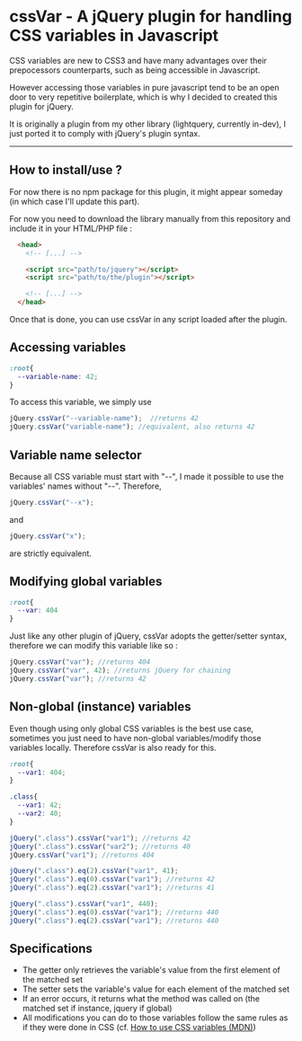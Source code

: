 # cssVar - A jQuery plugin for handling CSS variables in Javascript #

CSS variables are new to CSS3 and have many advantages over their prepocessors counterparts, such as being accessible in Javascript.

However accessing those variables in pure javascript tend to be an open door to very repetitive boilerplate, which is why I decided to created this plugin for jQuery.

It is originally a plugin from my other library (lightquery, currently in-dev), I just ported it to comply with jQuery's plugin syntax.

----

## How to install/use ? ##
For now there is no npm package for this plugin, it might appear someday (in which case I'll update this part).

For now you need to download the library manually from this repository and include it in your HTML/PHP file :

```html
  <head>
    <!-- [...] -->

    <script src="path/to/jquery"></script>
    <script src="path/to/the/plugin"></script>

    <!-- [...] -->
  </head>
```

Once that is done, you can use cssVar in any script loaded after the plugin.

## Accessing variables ##
```css
:root{
  --variable-name: 42;
}
```
To access this variable, we simply use
```javascript
jQuery.cssVar("--variable-name");  //returns 42
jQuery.cssVar("variable-name"); //equivalent, also returns 42
```

## Variable name selector ##

Because all CSS variable must start with "--", I made it possible to use the variables' names without "--".
Therefore,
```javascript
jQuery.cssVar("--x");
```
and
```javascript
jQuery.cssVar("x");
```
are strictly equivalent.


## Modifying global variables ##
```css
:root{
  --var: 404
}
```

Just like any other plugin of jQuery, cssVar adopts the getter/setter syntax, therefore we can modify this variable like so :

```javascript
jQuery.cssVar("var"); //returns 404
jQuery.cssVar("var", 42); //returns jQuery for chaining
jQuery.cssVar("var"); //returns 42
```

## Non-global (instance) variables ##
Even though using only global CSS variables is the best use case, sometimes you just need to have non-global variables/modify those variables locally.
Therefore cssVar is also ready for this.

```css
:root{
  --var1: 404;
}

.class{
  --var1: 42;
  --var2: 40;
}
```

```javascript
jQuery(".class").cssVar("var1"); //returns 42
jQuery(".class").cssVar("var2"); //returns 40
jQuery.cssVar("var1"); //returns 404

jQuery(".class").eq(2).cssVar("var1", 41);
jQuery(".class").eq(0).cssVar("var1"); //returns 42
jQuery(".class").eq(2).cssVar("var1"); //returns 41

jQuery(".class").cssVar("var1", 440);
jQuery(".class").eq(0).cssVar("var1"); //returns 440
jQuery(".class").eq(2).cssVar("var1"); //returns 440
```

## Specifications ##
- The getter only retrieves the variable's value from the first element of the matched set
- The setter sets the variable's value for each element of the matched set
- If an error occurs, it returns what the method was called on (the matched set if instance, jquery if global)
- All modifications you can do to those variables follow the same rules as if they were done in CSS (cf. [How to use CSS variables (MDN)](https://developer.mozilla.org/en-US/docs/Web/CSS/Using_CSS_variables))
